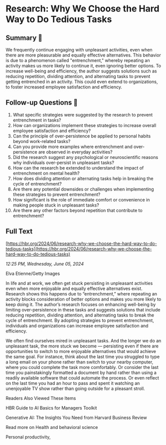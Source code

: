 # Research: Why We Choose the Hard Way to Do Tedious Tasks

## Summary 🤖

We frequently continue engaging with unpleasant activities, even when there are more pleasurable and equally effective alternatives. This behavior is due to a phenomenon called "entrenchment," whereby repeating an activity makes us more likely to continue it, even ignoring better options. To increase well-being and efficiency, the author suggests solutions such as reducing repetition, dividing attention, and alternating tasks to prevent getting entrenched in an activity. This could even extend to organizations, to foster increased employee satisfaction and efficiency.

## Follow-up Questions 🤖

1. What specific strategies were suggested by the research to prevent entrenchment in tasks?
2. How can organizations implement these strategies to increase overall employee satisfaction and efficiency?
3. Can the principle of over-persistence be applied to personal habits beyond work-related tasks?
4. Can you provide more examples where entrenchment and over-persistence are observed in everyday activities?
5. Did the research suggest any psychological or neuroscientific reasons why individuals over-persist in unpleasant tasks?
6. How can the research be extended to understand the impact of entrenchment on mental health?
7. How does dividing attention or alternating tasks help in breaking the cycle of entrenchment?
8. Are there any potential downsides or challenges when implementing these strategies to prevent entrenchment?
9. How significant is the role of immediate comfort or convenience in making people stuck in unpleasant tasks? 
10. Are there any other factors beyond repetition that contribute to entrenchment?

## Full Text

[https://hbr.org/2024/06/research-why-we-choose-the-hard-way-to-do-tedious-tasks](https://hbr.org/2024/06/research-why-we-choose-the-hard-way-to-do-tedious-tasks)

*12:25 PM, Wednesday, June 05, 2024*

Elva Etienne/Getty Images

In life and at work, we often get stuck persisting in unpleasant activities even when more enjoyable and equally effective alternatives exist. Research shows this happens due to “entrenchment,” where repeating an activity blocks consideration of better options and makes you more likely to keep doing it. The author’s research focuses on enhancing well-being by limiting over-persistence in these tasks and suggests solutions that include reducing repetition, dividing attention, and alternating tasks to break the cycle of entrenchment. By adopting strategies to prevent entrenchment, individuals and organizations can increase employee satisfaction and efficiency.

We often find ourselves mired in unpleasant tasks. And the longer we do an unpleasant task, the more stuck we become — persisting even if there are opportunities to switch to more enjoyable alternatives that would achieve the same goal. For instance, think about the last time you struggled to type a long email on your phone rather than switch to your nearby computer, where you could complete the task more comfortably. Or consider the last time you painstakingly formatted a document by hand rather than using a readily available software that could automate the process. Or even reflect on the last time you had an hour to pass and spent it watching an unenjoyable TV show rather than going outside for a pleasant stroll.

Readers Also Viewed These Items

HBR Guide to AI Basics for Managers Toolkit

Generative AI: The Insights You Need from Harvard Business Review

Read more on Health and behavioral science

Personal productivity,


